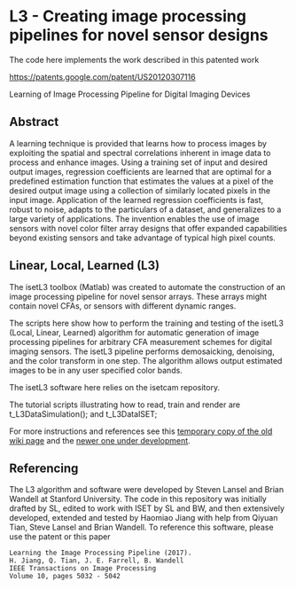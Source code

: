 L3 - Creating image processing pipelines for novel sensor designs
==

The code here implements the work described in this patented work

https://patents.google.com/patent/US20120307116

Learning of Image Processing Pipeline for Digital Imaging Devices

## Abstract
A learning technique is provided that learns how to process images by exploiting the spatial and spectral correlations inherent in image data to process and enhance images. Using a training set of input and desired output images, regression coefficients are learned that are optimal for a predefined estimation function that estimates the values at a pixel of the desired output image using a collection of similarly located pixels in the input image. Application of the learned regression coefficients is fast, robust to noise, adapts to the particulars of a dataset, and generalizes to a large variety of applications. The invention enables the use of image sensors with novel color filter array designs that offer expanded capabilities beyond existing sensors and take advantage of typical high pixel counts.

## Linear, Local, Learned (L3)
The isetL3 toolbox (Matlab) was created to automate the construction of an image processing pipeline for novel sensor arrays.  These arrays might contain novel CFAs, or sensors with different dynamic ranges.

The scripts here show how to perform the training and testing of the isetL3 (Local, Linear, Learned) algorithm for automatic generation of image processing pipelines for arbitrary CFA measurement schemes for digital imaging sensors. The isetL3 pipeline performs demosaicking, denoising, and the color transform in one step.  The algorithm allows output estimated images to be in any user specified color bands.

The isetL3 software here relies on the isetcam repository.

The tutorial scripts illustrating how to read, train and render are t_L3DataSimulation(); and t_L3DataISET;

For more instructions and references see this [temporary copy of the old wiki page](https://github.com/isetcam/isetL3/wiki/Scratch---from-old-pdc-wiki) and the [newer one under development](https://github.com/isetcam/isetL3/wiki).

## Referencing
The L3 algorithm and software were developed by Steven Lansel and Brian Wandell at Stanford University.  The code in this repository was initially drafted by SL, edited to work with ISET by SL and BW, and then extensively developed, extended and tested by Haomiao Jiang with help from Qiyuan Tian, Steve Lansel and Brian Wandell.  To reference this software, please use the patent or this paper

```
Learning the Image Processing Pipeline (2017). 
H. Jiang, Q. Tian, J. E. Farrell, B. Wandell
IEEE Transactions on Image Processing
Volume 10, pages 5032 - 5042
```

